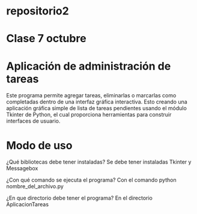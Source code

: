 # repositorio2
# Clase 7 octubre

# Aplicación de administración de tareas

Este programa permite agregar tareas, eliminarlas o marcarlas como completadas dentro de una interfaz gráfica interactiva. Esto creando una aplicación gráfica simple de lista de tareas pendientes usando el módulo Tkinter de Python, el cual proporciona herramientas para construir interfaces de usuario.

# Modo de uso
¿Qué bibliotecas debe tener instaladas?
Se debe tener instaladas Tkinter y Messagebox

¿Con qué comando se ejecuta el programa? 
Con el comando python nombre_del_archivo.py

¿En que directorio debe tener el programa?
En el directorio AplicacionTareas
